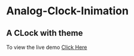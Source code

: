 # Analog-Clock-Inimation 
## A CLock with theme
To view the live demo  [Click Here ](https://ubaidpatel595.github.io/Theme-Clock/)